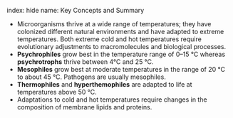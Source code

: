 index: hide
name: Key Concepts and Summary

  * Microorganisms thrive at a wide range of temperatures; they have colonized different natural environments and have adapted to extreme temperatures. Both extreme cold and hot temperatures require evolutionary adjustments to macromolecules and biological processes.
  *  **Psychrophiles** grow best in the temperature range of 0–15 °C whereas  **psychrotrophs** thrive between 4°C and 25 °C.
  *  **Mesophiles** grow best at moderate temperatures in the range of 20 °C to about 45 °C. Pathogens are usually mesophiles.
  *  **Thermophiles** and  **hyperthemophiles** are adapted to life at temperatures above 50 °C.
  * Adaptations to cold and hot temperatures require changes in the composition of membrane lipids and proteins.
